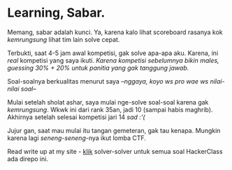 # Learning, Sabar.

Memang, sabar adalah kunci. Ya, karena kalo lihat scoreboard rasanya kok *kemrungsung* lihat tim lain solve cepat.

Terbukti, saat 4-5 jam awal kompetisi, gak solve apa-apa aku. Karena, ini *real* kompetisi yang saya ikuti. *Karena kompetisi sebelumnya bikin males, guessing 30% + 20% untuk panitia yang gak tanggung jawab.*

Soal-soalnya berkualitas menurut saya *–nggaya, koyo ws pro wae ws nilai-nilai soal–* 

Mulai setelah sholat ashar, saya mulai nge-solve soal-soal karena gak *kemrungsung*. Wkwk ini dari rank 35an, jadi 10 (sampai habis maghrib). Akhirnya setelah selesai kompetisi jari 14 *sad :'(*

Jujur gan, saat mau mulai itu tangan gemeteran, gak tau kenapa. Mungkin karena lagi *seneng-seneng*-nya ikut lomba CTF.

Read write up at my site - [klik](https://abdullahnz.github.io/writeup/hackerclass/2020/08/18/compfest-12-hacker-class.html) solver-solver untuk semua soal HackerClass ada direpo ini.
